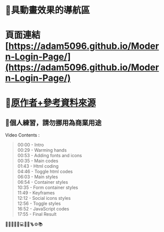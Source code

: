 # 🚀具動畫效果的導航區
# 頁面連結[https://adam5096.github.io/Modern-Login-Page/](https://adam5096.github.io/Modern-Login-Page/)
# 🔗[原作者+參考資料來源](https://www.youtube.com/watch?v=PlpM2LJWu-s)
## 🚫個人練習，請勿挪用為商業用途

Video Contents :
>00:00 - Intro  
>00:29 - Warming hands  
>00:53 - Adding fonts and icons  
>00:35 - Main codes  
>01:43 - Html coding  
>04:46 - Toggle html codes  
>06:03 - Main styles  
>06:54 - Container styles  
>10:35 - Form container styles  
>11:49 - Keyframes  
>12:12 - Social icons styles  
>12:56 - Toggle styles  
>16:52 - JavaScript codes  
>17:55 - Final Result  

🚀🔧🚫🏪🔗💻📝🔩🪜⚙📚
